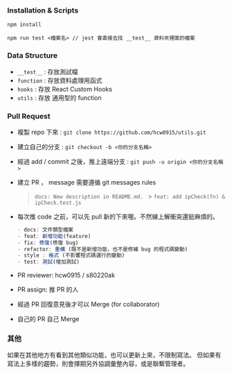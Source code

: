 ### Installation & Scripts

```
npm install
```

```
npm run test <檔案名> // jest 會直接去找 __test__ 資料夾裡面的檔案
```

### Data Structure

- `__test__` : 存放測試檔
- `function` : 存放資料處理用函式
- `hooks` : 存放 React Custom Hooks
- `utils` : 存放 通用型的 function

### Pull Request

- 複製 repo 下來 : `git clone https://github.com/hcw0915/utils.git`
- 建立自己的分支 : `git checkout -b <你的分支名稱>`
- 經過 add / commit 之後，推上遠端分支 : `git push -u origin <你的分支名稱>`
- 建立 PR ， message 需要遵循 git messages rules
  > `docs: New description in README.md. ` > `feat: add ipCheck(fn) & ipCheck.test.js     `
- 每次推 code 之前，可以先 pull 新的下來喔。不然線上解衝突還挺麻煩的。

  ```js
  - docs: 文件類型檔案
  - feat: 新增功能(feature)
  - fix: 修復(修復 bug)
  - refactor: 重構 (既不是新增功能，也不是修補 bug 的程式碼變動)
  - style : 格式 (不影響程式碼運行的變動)
  - test: 測試(增加測試)
  ```

- PR reviewer: hcw0915 / s80220ak
- PR assign: 推 PR 的人
- 經過 PR 回復意見後才可以 Merge (for collaborator)
- 自己的 PR 自己 Merge

### 其他

如果在其他地方有看到其他類似功能，也可以更新上來，不限制寫法。
但如果有寫法上多樣的趨勢，則會擇期另外協調彙整內容，或是聯繫管理者。
